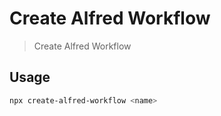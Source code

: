 # Create Alfred Workflow

> Create Alfred Workflow

## Usage

```bash
npx create-alfred-workflow <name>
```
